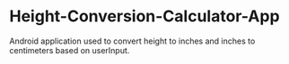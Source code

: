 # Height-Conversion-Calculator-App
Android application used to convert height to inches and inches to centimeters based on userInput.
